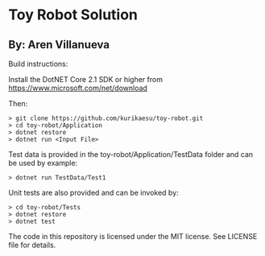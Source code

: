 Toy Robot Solution
==================
## By: Aren Villanueva

Build instructions:

Install the DotNET Core 2.1 SDK or higher from https://www.microsoft.com/net/download

Then:
```
> git clone https://github.com/kurikaesu/toy-robot.git
> cd toy-robot/Application
> dotnet restore
> dotnet run <Input File>
```

Test data is provided in the toy-robot/Application/TestData folder and can be used by example:
```
> dotnet run TestData/Test1
```

Unit tests are also provided and can be invoked by:
```
> cd toy-robot/Tests
> dotnet restore
> dotnet test
```

The code in this repository is licensed under the MIT license. See LICENSE file for details.